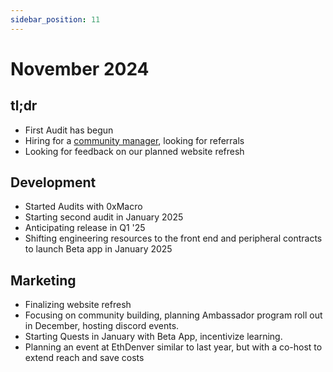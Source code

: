 ```yaml
---
sidebar_position: 11
---
```


# November 2024

## tl;dr

- First Audit has begun
- Hiring for a [community manager](https://web3.career/defi-community-builder-ammalgam/84611), looking for referrals
- Looking for feedback on our planned website refresh

## Development

- Started Audits with 0xMacro
- Starting second audit in January 2025
- Anticipating release in Q1 '25
- Shifting engineering resources to the front end and peripheral contracts to launch Beta app in January 2025

## Marketing

- Finalizing website refresh
- Focusing on community building, planning Ambassador program roll out in December, hosting discord events.
- Starting Quests in January with Beta App, incentivize learning.
- Planning an event at EthDenver similar to last year, but with a co-host to extend reach and save costs
